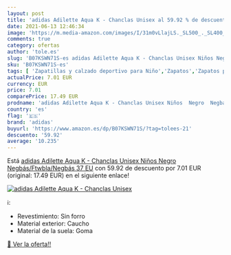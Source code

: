 ```yaml
---
layout: post
title: 'adidas Adilette Aqua K - Chanclas Unisex al 59.92 % de descuento'
date: 2021-06-13 12:46:34
image: 'https://m.media-amazon.com/images/I/31m0vLlajLS._SL500_._SL400_.jpg'
comments: true
category: ofertas
author: 'tole.es'
slug: 'B07KSWN71S-es adidas Adilette Aqua K - Chanclas Unisex Niños Negro...'
sku: 'B07KSWN71S-es'
tags: [ 'Zapatillas y calzado deportivo para Niño','Zapatos','Zapatos para niños pequeños','Zapatos y complementos','adidas','chanclas', ]
actualPrice: 7.01 EUR
currency: EUR
price: 7.01
comparePrice: 17.49 EUR
prodname: 'adidas Adilette Aqua K - Chanclas Unisex Niños  Negro  Negbás/Ftwbla/Negbás   37 EU'
country: 'es'
flag: '🇪🇸'
brand: 'adidas'
buyurl: 'https://www.amazon.es/dp/B07KSWN71S/?tag=tolees-21'
descuento: '59.92'
average: '10.235'
---
```


Está [adidas Adilette Aqua K - Chanclas Unisex Niños  Negro  Negbás/Ftwbla/Negbás   37 EU](https://www.amazon.es/dp/B07KSWN71S/?tag=tolees-21) con 59.92 de descuento por 7.01 EUR (original: 17.49 EUR) en el siguiente enlace!

[![adidas Adilette Aqua K - Chanclas Unisex](https://m.media-amazon.com/images/I/31m0vLlajLS._SL500_._SL400_.jpg)](https://www.amazon.es/dp/B07KSWN71S/?tag=tolees-21)

ℹ️:

- Revestimiento: Sin forro
- Material exterior: Caucho
- Material de la suela: Goma

[🛒 Ver la oferta!!](https://www.amazon.es/dp/B07KSWN71S/?tag=tolees-21)
